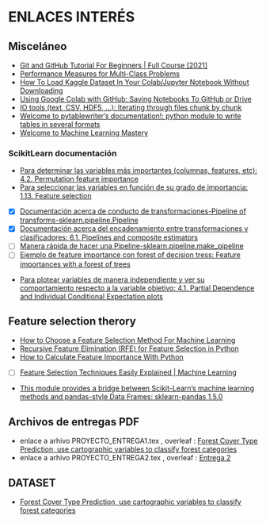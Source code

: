 # ENLACES INTERÉS
## Misceláneo
- [Git and GitHub Tutorial For Beginners | Full Course [2021]](https://www.youtube.com/watch?v=3fUbBnN_H2c&ab_channel=Amigoscode)
- [Performance Measures for Multi-Class Problems](https://www.datascienceblog.net/post/machine-learning/performance-measures-multi-class-problems/)
- [How To Load Kaggle Dataset In Your Colab/Jupyter Notebook Without Downloading](https://buggyprogrammer.com/load-kaggle-dataset-in-colab-or-jupyter/)
- [Using Google Colab with GitHub: Saving Notebooks To GitHub or Drive](https://colab.research.google.com/github/googlecolab/colabtools/blob/master/notebooks/colab-github-demo.ipynb#scrollTo=8QAWNjizy_3O)
- [IO tools (text, CSV, HDF5, …): Iterating through files chunk by chunk](https://pandas.pydata.org/docs/user_guide/io.html)
- [Welcome to pytablewriter’s documentation!: python module to write tables in several formats](https://pytablewriter.readthedocs.io/en/latest/index.html#welcome-to-pytablewriter-s-documentation)
- [Welcome to Machine Learning Mastery](https://machinelearningmastery.com/)
### ScikitLearn documentación
- [Para determinar las variables más importantes (columnas, features, etc): 4.2. Permutation feature importance](https://scikit-learn.org/stable/modules/permutation_importance.html)
- [Para seleccionar las variables en función de su grado de importancia: 1.13. Feature selection](https://scikit-learn.org/stable/modules/feature_selection.html)
- [x] [Documentación acerca de conducto de transformaciones-Pipeline of transforms-sklearn.pipeline.Pipeline](https://scikit-learn.org/stable/modules/generated/sklearn.pipeline.Pipeline.html#sklearn.pipeline.Pipeline)
- [x] [Documentación acerca del encadenamiento entre transformaciones y clasificadores: 6.1. Pipelines and composite estimators](https://scikit-learn.org/stable/modules/compose.html#pipeline)
- [ ] [Manera rápida de hacer una Pipeline-sklearn.pipeline.make_pipeline](https://scikit-learn.org/stable/modules/generated/sklearn.pipeline.make_pipeline.html#sklearn.pipeline.make_pipeline)
- [ ] [Ejemplo de feature importance con forest of decision tress: Feature importances with a forest of trees](https://scikit-learn.org/stable/auto_examples/ensemble/plot_forest_importances.html#sphx-glr-auto-examples-ensemble-plot-forest-importances-py)
- [Para plotear variables de manera independiente y ver su comportamiento respecto a la variable objetivo: 4.1. Partial Dependence and Individual Conditional Expectation plots](https://scikit-learn.org/stable/modules/partial_dependence.html)
## Feature selection therory
- [How to Choose a Feature Selection Method For Machine Learning](https://machinelearningmastery.com/feature-selection-with-real-and-categorical-data/)
- [Recursive Feature Elimination (RFE) for Feature Selection in Python](https://machinelearningmastery.com/rfe-feature-selection-in-python/)
- [How to Calculate Feature Importance With Python](https://machinelearningmastery.com/calculate-feature-importance-with-python/)
- [ ] [Feature Selection Techniques Easily Explained | Machine Learning](https://www.youtube.com/watch?v=EqLBAmtKMnQ&ab_channel=KrishNaik)
- [This module provides a bridge between Scikit-Learn’s machine learning methods and pandas-style Data Frames: sklearn-pandas 1.5.0](https://pypi.org/project/sklearn-pandas/1.5.0/)
## Archivos de entregas PDF
- enlace a arhivo PROYECTO_ENTREGA1.tex , overleaf : [Forest Cover Type Prediction, use cartographic variables to classify forest categories](https://www.overleaf.com/8579998717zjrrdcgmnpqk)
- enlace a arhivo PROYECTO_ENTREGA2.tex , overleaf : [Entrega 2](https://www.overleaf.com/1932649754ffysfmrjxnkk)

## DATASET
- [Forest Cover Type Prediction, use cartographic variables to classify forest categories](https://www.kaggle.com/competitions/forest-cover-type-prediction/data?select=train.csv)
